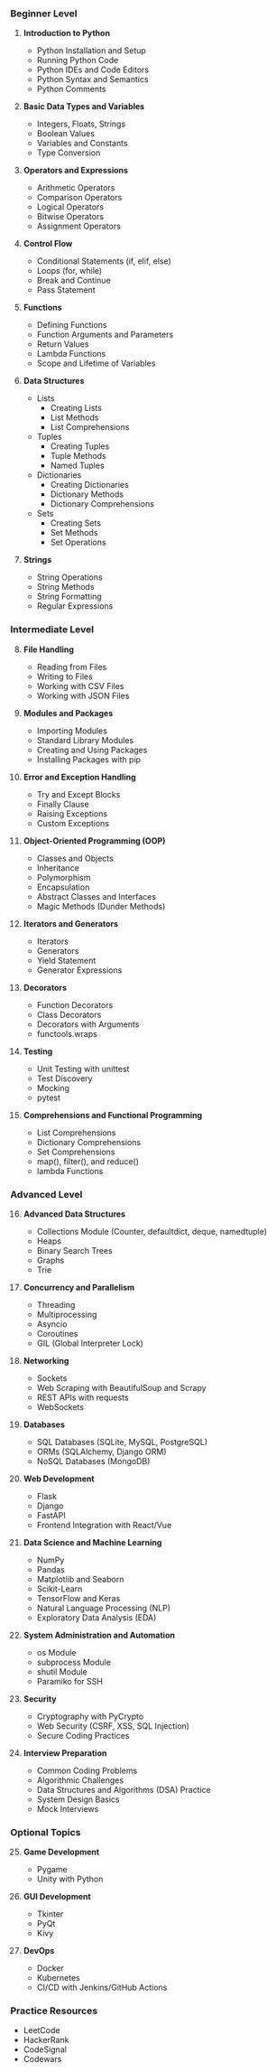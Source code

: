 ### Beginner Level

1. **Introduction to Python**
    - Python Installation and Setup
    - Running Python Code
    - Python IDEs and Code Editors
    - Python Syntax and Semantics
    - Python Comments

2. **Basic Data Types and Variables**
    - Integers, Floats, Strings
    - Boolean Values
    - Variables and Constants
    - Type Conversion

3. **Operators and Expressions**
    - Arithmetic Operators
    - Comparison Operators
    - Logical Operators
    - Bitwise Operators
    - Assignment Operators

4. **Control Flow**
    - Conditional Statements (if, elif, else)
    - Loops (for, while)
    - Break and Continue
    - Pass Statement

5. **Functions**
    - Defining Functions
    - Function Arguments and Parameters
    - Return Values
    - Lambda Functions
    - Scope and Lifetime of Variables

6. **Data Structures**
    - Lists
        - Creating Lists
        - List Methods
        - List Comprehensions
    - Tuples
        - Creating Tuples
        - Tuple Methods
        - Named Tuples
    - Dictionaries
        - Creating Dictionaries
        - Dictionary Methods
        - Dictionary Comprehensions
    - Sets
        - Creating Sets
        - Set Methods
        - Set Operations

7. **Strings**
    - String Operations
    - String Methods
    - String Formatting
    - Regular Expressions

### Intermediate Level

8. **File Handling**
    - Reading from Files
    - Writing to Files
    - Working with CSV Files
    - Working with JSON Files

9. **Modules and Packages**
    - Importing Modules
    - Standard Library Modules
    - Creating and Using Packages
    - Installing Packages with pip

10. **Error and Exception Handling**
    - Try and Except Blocks
    - Finally Clause
    - Raising Exceptions
    - Custom Exceptions

11. **Object-Oriented Programming (OOP)**
    - Classes and Objects
    - Inheritance
    - Polymorphism
    - Encapsulation
    - Abstract Classes and Interfaces
    - Magic Methods (Dunder Methods)

12. **Iterators and Generators**
    - Iterators
    - Generators
    - Yield Statement
    - Generator Expressions

13. **Decorators**
    - Function Decorators
    - Class Decorators
    - Decorators with Arguments
    - functools.wraps

14. **Testing**
    - Unit Testing with unittest
    - Test Discovery
    - Mocking
    - pytest

15. **Comprehensions and Functional Programming**
    - List Comprehensions
    - Dictionary Comprehensions
    - Set Comprehensions
    - map(), filter(), and reduce()
    - lambda Functions

### Advanced Level

16. **Advanced Data Structures**
    - Collections Module (Counter, defaultdict, deque, namedtuple)
    - Heaps
    - Binary Search Trees
    - Graphs
    - Trie

17. **Concurrency and Parallelism**
    - Threading
    - Multiprocessing
    - Asyncio
    - Coroutines
    - GIL (Global Interpreter Lock)

18. **Networking**
    - Sockets
    - Web Scraping with BeautifulSoup and Scrapy
    - REST APIs with requests
    - WebSockets

19. **Databases**
    - SQL Databases (SQLite, MySQL, PostgreSQL)
    - ORMs (SQLAlchemy, Django ORM)
    - NoSQL Databases (MongoDB)

20. **Web Development**
    - Flask
    - Django
    - FastAPI
    - Frontend Integration with React/Vue

21. **Data Science and Machine Learning**
    - NumPy
    - Pandas
    - Matplotlib and Seaborn
    - Scikit-Learn
    - TensorFlow and Keras
    - Natural Language Processing (NLP)
    - Exploratory Data Analysis (EDA)

22. **System Administration and Automation**
    - os Module
    - subprocess Module
    - shutil Module
    - Paramiko for SSH

23. **Security**
    - Cryptography with PyCrypto
    - Web Security (CSRF, XSS, SQL Injection)
    - Secure Coding Practices

24. **Interview Preparation**
    - Common Coding Problems
    - Algorithmic Challenges
    - Data Structures and Algorithms (DSA) Practice
    - System Design Basics
    - Mock Interviews

### Optional Topics

25. **Game Development**
    - Pygame
    - Unity with Python

26. **GUI Development**
    - Tkinter
    - PyQt
    - Kivy

27. **DevOps**
    - Docker
    - Kubernetes
    - CI/CD with Jenkins/GitHub Actions

### Practice Resources
- LeetCode
- HackerRank
- CodeSignal
- Codewars
